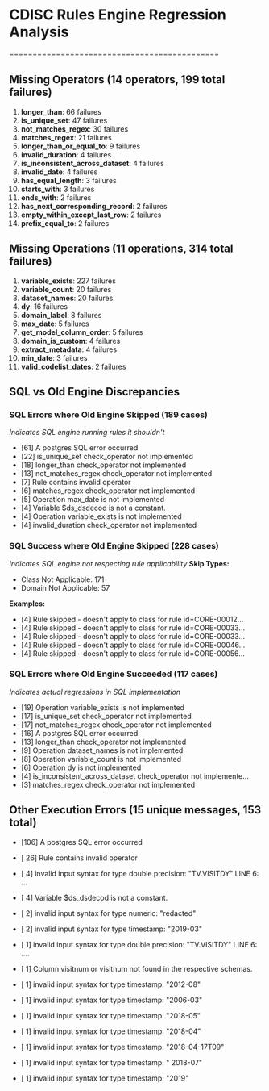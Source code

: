 # CDISC Rules Engine Regression Analysis
=============================================

## Missing Operators (14 operators, 199 total failures)

 1. **longer_than**: 66 failures
 2. **is_unique_set**: 47 failures
 3. **not_matches_regex**: 30 failures
 4. **matches_regex**: 21 failures
 5. **longer_than_or_equal_to**: 9 failures
 6. **invalid_duration**: 4 failures
 7. **is_inconsistent_across_dataset**: 4 failures
 8. **invalid_date**: 4 failures
 9. **has_equal_length**: 3 failures
10. **starts_with**: 3 failures
11. **ends_with**: 2 failures
12. **has_next_corresponding_record**: 2 failures
13. **empty_within_except_last_row**: 2 failures
14. **prefix_equal_to**: 2 failures

## Missing Operations (11 operations, 314 total failures)

 1. **variable_exists**: 227 failures
 2. **variable_count**: 20 failures
 3. **dataset_names**: 20 failures
 4. **dy**: 16 failures
 5. **domain_label**: 8 failures
 6. **max_date**: 5 failures
 7. **get_model_column_order**: 5 failures
 8. **domain_is_custom**: 4 failures
 9. **extract_metadata**: 4 failures
10. **min_date**: 3 failures
11. **valid_codelist_dates**: 2 failures

## SQL vs Old Engine Discrepancies

### SQL Errors where Old Engine Skipped (189 cases)
*Indicates SQL engine running rules it shouldn't*
- [61] A postgres SQL error occurred
- [22] is_unique_set check_operator not implemented
- [18] longer_than check_operator not implemented
- [13] not_matches_regex check_operator not implemented
- [7] Rule contains invalid operator
- [6] matches_regex check_operator not implemented
- [5] Operation max_date is not implemented
- [4] Variable $ds_dsdecod is not a constant.
- [4] Operation variable_exists is not implemented
- [4] invalid_duration check_operator not implemented

### SQL Success where Old Engine Skipped (228 cases)
*Indicates SQL engine not respecting rule applicability*
**Skip Types:**
- Class Not Applicable: 171
- Domain Not Applicable: 57

**Examples:**
- [4] Rule skipped - doesn't apply to class for rule id=CORE-00012...
- [4] Rule skipped - doesn't apply to class for rule id=CORE-00033...
- [4] Rule skipped - doesn't apply to class for rule id=CORE-00033...
- [4] Rule skipped - doesn't apply to class for rule id=CORE-00046...
- [4] Rule skipped - doesn't apply to class for rule id=CORE-00056...

### SQL Errors where Old Engine Succeeded (117 cases)
*Indicates actual regressions in SQL implementation*
- [19] Operation variable_exists is not implemented
- [17] is_unique_set check_operator not implemented
- [17] not_matches_regex check_operator not implemented
- [16] A postgres SQL error occurred
- [13] longer_than check_operator not implemented
- [9] Operation dataset_names is not implemented
- [8] Operation variable_count is not implemented
- [6] Operation dy is not implemented
- [4] is_inconsistent_across_dataset check_operator not implemente...
- [3] matches_regex check_operator not implemented

## Other Execution Errors (15 unique messages, 153 total)

- [106] A postgres SQL error occurred
- [ 26] Rule contains invalid operator
- [  4] invalid input syntax for type double precision: "TV.VISITDY"
LINE 6:  ...
- [  4] Variable $ds_dsdecod is not a constant.
- [  2] invalid input syntax for type numeric: "redacted"

- [  2] invalid input syntax for type timestamp: "2019-03"

- [  1] invalid input syntax for type double precision: "TV.VISITDY"
LINE 6: ....
- [  1] Column visitnum or visitnum not found in the respective schemas.
- [  1] invalid input syntax for type timestamp: "2012-08"

- [  1] invalid input syntax for type timestamp: "2006-03"

- [  1] invalid input syntax for type timestamp: "2018-05"

- [  1] invalid input syntax for type timestamp: "2018-04"

- [  1] invalid input syntax for type timestamp: "2018-04-17T09"

- [  1] invalid input syntax for type timestamp: "	2018-07"

- [  1] invalid input syntax for type timestamp: "2019"
